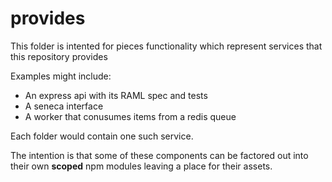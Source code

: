# provides

This folder is intented for pieces functionality which represent services that
this repository provides

Examples might include:

* An express api with its RAML spec and tests
* A seneca interface
* A worker that conusumes items from a redis queue

Each folder would contain one such service.

The intention is that some of these components can be factored out into their own
**scoped** npm modules leaving a place for their assets.
